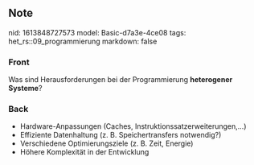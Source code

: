 ## Note
nid: 1613848727573
model: Basic-d7a3e-4ce08
tags: het_rs::09_programmierung
markdown: false

### Front
Was sind Herausforderungen bei der Programmierung <b>heterogener
Systeme</b>?

### Back
<div>
  <div>
    <ul>
      <li>Hardware-Anpassungen (Caches,
      Instruktionssatzerweiterungen,…)
      <li>Effiziente Datenhaltung (z. B. Speichertransfers
      notwendig?)
      <li>Verschiedene Optimierungsziele (z. B. Zeit, Energie)
      <li>Höhere Komplexität in der Entwicklung
    </ul>
  </div>
</div>
